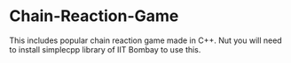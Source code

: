 # Chain-Reaction-Game
This includes popular chain reaction game made in C++. Nut you will need to install simplecpp library of IIT Bombay to use this.
